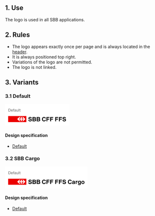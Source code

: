 ## 1. Use
The logo is used in all SBB applications.

## 2. Rules
* The logo appears exactly once per page and is always located in the [header](https://digital.sbb.ch/en/modules/header).
* It is always positioned top right.
* Variations of the logo are not permitted.
* The logo is not linked.

## 3. Variants
### 3.1 Default
![Image of the SBB logo](https://raw.githubusercontent.com/sbb-design-systems/design-system-website-documentation/master/documentation/basics/brand/images/logo_default.png 'class: image')

#### Design specification
* [Default](https://sbb.invisionapp.com/d/main#/console/15744722/326997646/inspect)

### 3.2 SBB Cargo
![Darstellung des SBB Cargo Logos](https://raw.githubusercontent.com/sbb-design-systems/design-system-website-documentation/master/documentation/basics/brand/images/logo_cargo.png 'class: image')

#### Design specification
* [Default](https://sbb.invisionapp.com/d/main#/console/15744722/331829763/inspect)